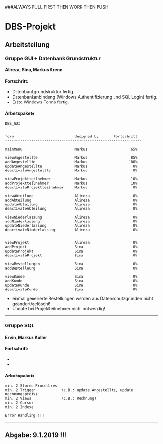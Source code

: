 ###ALWAYS PULL FIRST THEN WORK THEN PUSH

# DBS-Projekt

## Arbeitsteilung

### Gruppe GUI + Datenbank Grundstruktur

#### Alireza, Sina, Markus Krenn

#### Fortschritt:
* Datenbankgrundstruktur fertig.
* Datenbankanbindung (Windows Authentifizierung und SQL Login) fertig.
* Erste Windows Forms fertig.

#### Arbeitspakete
```
DBS_GUI


form                            designed by       Fortschritt
---------------------------------------------------------------

mainMenu                        Markus                    65%

viewAngestellte                 Markus                    85%
addAngestellte                  Markus                   100%
updateAngestellte               Markus                     0%
deactivateAngestellte           Markus                     0%

viewProjektteilnehmer           Markus                    10%
addProjektteilnehmer            Markus                    10%
deactivateProjektteilnehmer     Markus                     0%

viewAbteilung                   Alireza                    0%
addAbteilung                    Alireza                    0%
updateAbteilung                 Alireza                    0%
deactivateAbteilung             Alireza                    0%

viewNiederlassung               Alireza                    0%
addNiederlassung                Alireza                    0%
updateNiederlassung             Alireza                    0%
deactivateNiederlassung         Alireza                    0%


viewProjekt                     Alireza                    0%
addProjekt                      Sina                       0%
updateProjekt                   Sina                       0%
deactivateProjekt               Sina                       0%

viewBestellungen                Sina                       0%
addBestelleung                  Sina                       0%

viewKunde                       Sina                       0%
addKunde                        Sina                       0%
updateKunde                     Sina                       0%
deactivateKunde                 Sina                       0%
```

* einmal generierte Bestellungen werden aus Datenschutzgründen nicht geändert/gelöscht!
* Update bei Projektteilnehmer nicht notwendig!


---

### Gruppe SQL

#### Ervin, Markus Koller

#### Fortschritt:
* 
* 

#### Arbeitspakete
```
min. 2 Stored Procedures
min. 2 Trigger            (z.B.: update Angestellte, update Rechnungspreis)
min. 2 Views              (z.B.: Rechnung)
min. 2 Cursor
min. 2 Indexe

Error Handling !!!
```

---

## Abgabe: 9.1.2019 !!!

